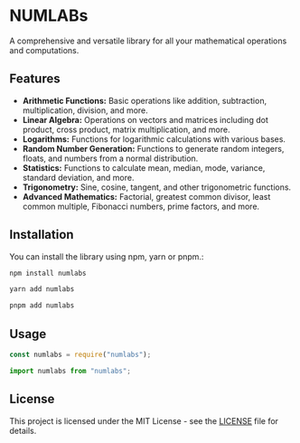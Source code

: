 # NUMLABs

A comprehensive and versatile library for all your mathematical operations and computations.

## Features

- **Arithmetic Functions:** Basic operations like addition, subtraction, multiplication, division, and more.
- **Linear Algebra:** Operations on vectors and matrices including dot product, cross product, matrix multiplication, and more.
- **Logarithms:** Functions for logarithmic calculations with various bases.
- **Random Number Generation:** Functions to generate random integers, floats, and numbers from a normal distribution.
- **Statistics:** Functions to calculate mean, median, mode, variance, standard deviation, and more.
- **Trigonometry:** Sine, cosine, tangent, and other trigonometric functions.
- **Advanced Mathematics:** Factorial, greatest common divisor, least common multiple, Fibonacci numbers, prime factors, and more.

## Installation

You can install the library using npm, yarn or pnpm.:

```bash
npm install numlabs
```

```bash
yarn add numlabs
```

```bash
pnpm add numlabs
```

## Usage

```javascript
const numlabs = require("numlabs");
```

```javascript
import numlabs from "numlabs";
```

## License

This project is licensed under the MIT License - see the [LICENSE](LICENSE) file for details.
